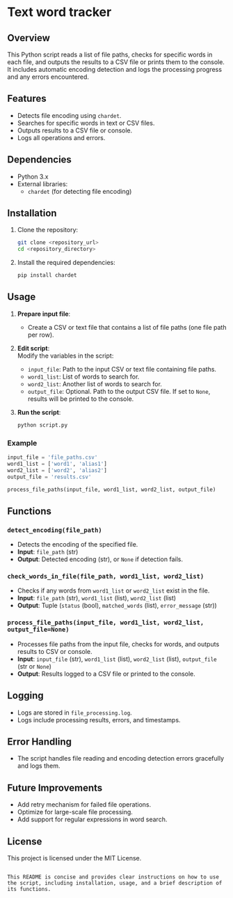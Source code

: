 # Text word tracker

## Overview
This Python script reads a list of file paths, checks for specific words in each file, and outputs the results to a CSV file or prints them to the console. It includes automatic encoding detection and logs the processing progress and any errors encountered.

## Features
- Detects file encoding using `chardet`.
- Searches for specific words in text or CSV files.
- Outputs results to a CSV file or console.
- Logs all operations and errors.
  
## Dependencies
- Python 3.x
- External libraries:
  - `chardet` (for detecting file encoding)

## Installation
1. Clone the repository:
   ```bash
   git clone <repository_url>
   cd <repository_directory>
   ```
2. Install the required dependencies:
   ```bash
   pip install chardet
   ```

## Usage
1. **Prepare input file**:  
   - Create a CSV or text file that contains a list of file paths (one file path per row).

2. **Edit script**:  
   Modify the variables in the script:
   - `input_file`: Path to the input CSV or text file containing file paths.
   - `word1_list`: List of words to search for.
   - `word2_list`: Another list of words to search for.
   - `output_file`: Optional. Path to the output CSV file. If set to `None`, results will be printed to the console.

3. **Run the script**:
   ```bash
   python script.py
   ```

### Example
```python
input_file = 'file_paths.csv'
word1_list = ['word1', 'alias1']
word2_list = ['word2', 'alias2']
output_file = 'results.csv'

process_file_paths(input_file, word1_list, word2_list, output_file)
```

## Functions

### `detect_encoding(file_path)`
- Detects the encoding of the specified file.
- **Input**: `file_path` (str)
- **Output**: Detected encoding (str), or `None` if detection fails.

### `check_words_in_file(file_path, word1_list, word2_list)`
- Checks if any words from `word1_list` or `word2_list` exist in the file.
- **Input**: `file_path` (str), `word1_list` (list), `word2_list` (list)
- **Output**: Tuple (`status` (bool), `matched_words` (list), `error_message` (str))

### `process_file_paths(input_file, word1_list, word2_list, output_file=None)`
- Processes file paths from the input file, checks for words, and outputs results to CSV or console.
- **Input**: `input_file` (str), `word1_list` (list), `word2_list` (list), `output_file` (str or `None`)
- **Output**: Results logged to a CSV file or printed to the console.

## Logging
- Logs are stored in `file_processing.log`.
- Logs include processing results, errors, and timestamps.

## Error Handling
- The script handles file reading and encoding detection errors gracefully and logs them.

## Future Improvements
- Add retry mechanism for failed file operations.
- Optimize for large-scale file processing.
- Add support for regular expressions in word search.

## License
This project is licensed under the MIT License.
```

This README is concise and provides clear instructions on how to use the script, including installation, usage, and a brief description of its functions.
